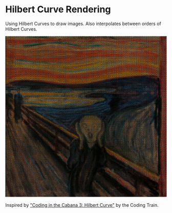 # Hilbert Curve Rendering

Using Hilbert Curves to draw images. Also interpolates between orders of Hilbert Curves. 

![Hilber Curve version of The Scream by Edvard Munch](/img/hilbert_curve_scream.png)

Inspired by ["Coding in the Cabana 3: Hilbert Curve"](https://youtu.be/dSK-MW-zuAc) by the Coding Train. 
